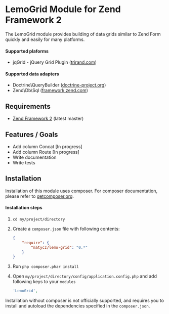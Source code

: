 LemoGrid Module for Zend Framework 2
========

The LemoGrid module provides building of data grids similar to Zend Form quickly and easily for many platforms.

#### Supported plaforms

* jqGrid - jQuery Grid Plugin ([trirand.com](http://www.trirand.com/blog/))

#### Supported data adapters

* Doctrine\QueryBuilder ([doctrine-project.org](http://www.doctrine-project.org/))
* Zend\Db\Sql ([framework.zend.com](http://framework.zend.com/))

Requirements
------------

* [Zend Framework 2](https://github.com/zendframework/zf2) (latest master)

Features / Goals
----------------

* Add column Concat [In progress]
* Add column Route [In progress]
* Write documentation
* Write tests

Installation
----------

Installation of this module uses composer. For composer documentation, please refer to
[getcomposer.org](http://getcomposer.org/).

#### Installation steps

  1. `cd my/project/directory`
  2. Create a `composer.json` file with following contents:

     ```json
     {
         "require": {
             "matycz/lemo-grid": "0.*"
         }
     }
     ```
  3. Run `php composer.phar install`
  4. Open `my/project/directory/config/application.config.php` and add following keys to your `modules`

     ```php
     'LemoGrid',
     ```

Installation without composer is not officially supported, and requires you to install and autoload
the dependencies specified in the `composer.json`.
